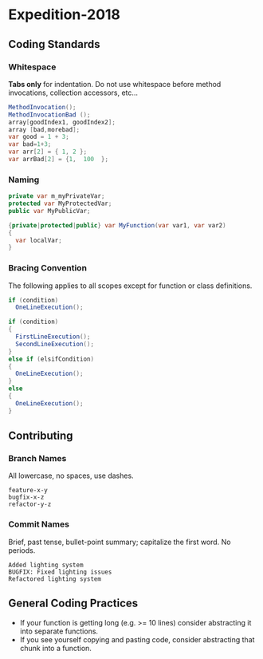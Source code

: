 # Expedition-2018

## Coding Standards

### Whitespace
**Tabs only** for indentation. Do not use whitespace before method invocations, collection accessors, etc...
```csharp
MethodInvocation();
MethodInvocationBad ();
array[goodIndex1, goodIndex2];
array [bad,morebad];
var good = 1 + 3;
var bad=1+3;
var arr[2] = { 1, 2 };
var arrBad[2] = {1,  100  };
```

### Naming
```csharp
private var m_myPrivateVar;
protected var MyProtectedVar;
public var MyPublicVar;

{private|protected|public} var MyFunction(var var1, var var2)
{
  var localVar;
}
```

### Bracing Convention
The following applies to all scopes except for function or class definitions.
```csharp
if (condition)
  OneLineExecution();

if (condition)
{
  FirstLineExecution();
  SecondLineExecution();
}
else if (elsifCondition)
{
  OneLineExecution();
}
else
{
  OneLineExecution();
}
```

## Contributing

### Branch Names
All lowercase, no spaces, use dashes.
```
feature-x-y
bugfix-x-z
refactor-y-z
```

### Commit Names
Brief, past tense, bullet-point summary; capitalize the first word. No periods.
```
Added lighting system
BUGFIX: Fixed lighting issues
Refactored lighting system
```

## General Coding Practices
* If your function is getting long (e.g. >= 10 lines) consider abstracting it into separate functions.
* If you see yourself copying and pasting code, consider abstracting that chunk into a function.
